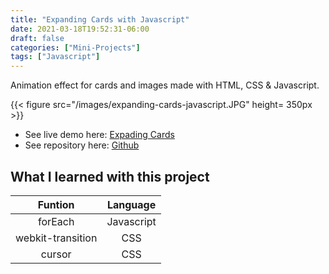 ```yaml
---
title: "Expanding Cards with Javascript"
date: 2021-03-18T19:52:31-06:00
draft: false
categories: ["Mini-Projects"]
tags: ["Javascript"]
---
```


Animation effect for cards and images made with HTML, CSS & Javascript.

{{< figure src="/images/expanding-cards-javascript.JPG" height= 350px >}}

- See live demo here: [Expading Cards](https://jorgesolatre.github.io/Expanding_Cards/)
- See repository here: [Github](https://github.com/jorgesolatre/Expanding_Cards)

## What I learned with this project

| Funtion | Language |
| :----:  | :-------------: |
| forEach|Javascript |
| webkit-transition | CSS |
| cursor| CSS |